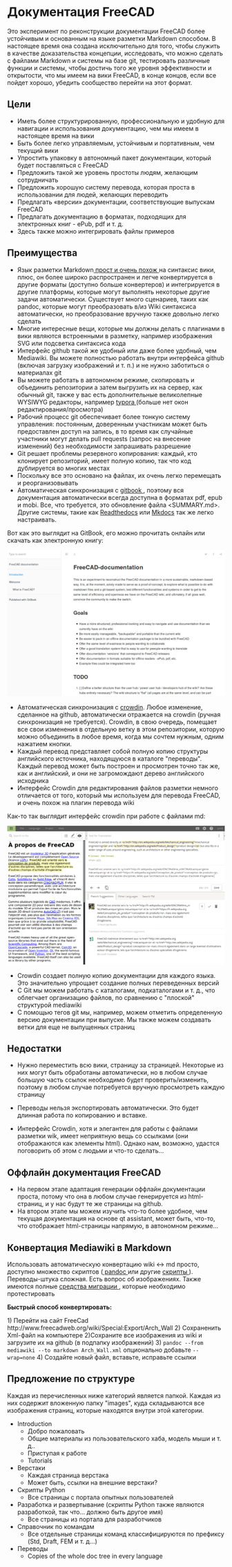 # Документация FreeCAD

Это эксперимент по реконструкции документации FreeCAD более устойчивым и основанным на языке разметки Markdown способом. В настоящее время она создана исключительно для того, чтобы служить в качестве доказательства концепции, исследовать, что можно сделать с файлами Markdown и системы на базе git, тестировать различные функции и системы, чтобы достичь того же уровня эффективности и открытости, что мы имеем на вики FreeCAD, в конце концов, если все пойдет хорошо, убедить сообщество перейти на этот формат.

## Цели

* Иметь более структурированную, профессиональную и удобную для навигации и использования документацию, чем мы имеем в настоящее время на вики
* Быть более легко управляемым, устойчивым и портативным, чем текущий вики
* Упростить упаковку в автономный пакет документации, который будет поставляться с FreeCAD
* Предложить такой же уровень простоты людям, желающим сотрудничать
* Предложить хорошую систему перевода, которая проста в использовании для людей, желающих переводить
* Предлагать «версии» документации, соответствующие выпускам FreeCAD
* Предлагать документацию в форматах, подходящих для электронных книг - ePub, pdf и т. д.
* Здесь также можно интегрировать файлы примеров

## Преимущества

* Язык разметки Markdown[ прост и очень похож ](https://github.com/adam-p/markdown-here/wiki/Markdown-Cheatsheet) на синтаксис вики, плюс, он более широко распространен и легче конвертируется в другие форматы (доступно больше конвертеров) и интегрируется в другие платформы, которые могут выполнять некоторые другие задачи автоматически. Существует много сценариев, таких как pandoc, которые могут преобразовать в/из Wiki синтаксиса автоматически, но преобразование вручную также довольно легко сделать
* Многие интересные вещи, которые мы должны делать с плагинами в вики являются встроенными в разметку, например изображения SVG или подсветка синтаксиса кода
* Интерфейс github такой же удобный или даже более удобный, чем Mediawiki. Вы можете полностью работать внутри интерфейса github (включая загрузку изображений и т. п.) и не нужно заботиться о материалах git
* Вы можете работать в автономном режиме, скопировать и объединить репозитории а затем выгрузить их на сервер, как обычный git, также у вас есть дополнительные великолепные WYSIWYG редакторы, например [ typora ](https://typora.io) (больше нет окон редактирования/просмотра)
* Рабочий процесс git обеспечивает более тонкую систему управления: постоянным, доверенным участникам может быть предоставлен доступ на запись, в то время как случайные участники могут делать pull requests (запрос на внесение изменений) без необходимости запрашивать разрешение
* Git решает проблемы резервного копирования: каждый, кто клонирует репозиторий, имеет полную копию, так что код дублируется во многих местах
* Поскольку все это основано на файлах, их очень легко перемещать и реорганизовывать
* Автоматическая синхронизация с [ gitbook ](https://legacy.gitbook.com/book/yorikvanhavre/freecad-documentation), поэтому вся документация автоматически всегда доступна в форматах pdf, epub и mobi. Все, что требуется, это обновление файла <SUMMARY.md>. Другие системы, такие как [Readthedocs](https://readthedocs.org/projects/freecad-documentation/) или [Mkdocs](http://www.mkdocs.org/) так же легко настраивать.

Вот как это выглядит на GitBook, его можно прочитать онлайн или скачать как электронную книгу:

![](images/gitbook.png)

* Автоматическая синхронизация с [crowdin](https://crowdin.com/project/freecad-documentation). Любое изменение, сделанное на github, автоматически отражается на crowdin (ручная синхронизация не требуется). Crowdin, в свою очередь, помещает все свои изменения в отдельную ветку в этом репозитории, которую можно объединить в любое время, когда мы сочтем нужным, одним нажатием кнопки. 
* Каждый перевод представляет собой полную копию структуры английского источника, находящуюся в каталоге "переводы". Каждый перевод может быть построен и просмотрен точно так же, как и английский, и они не загромождают дерево английского исходника
* Интерфейс Crowdin для редактирования файлов разметки немного отличается от того, который мы используем для перевода FreeCAD, и очень похож на плагин перевода wiki

Как-то так выглядит интерфейс crowdin при работе с файлами md:

![](images/crowdin.png)

* Crowdin создает полную копию документации для каждого языка. Это значительно упрощает создание полных переведенных версий
* С Git мы можем работать с каталогами, подкаталогами и т. д., что облегчает организацию файлов, по сравнению с "плоской" структурой mediawiki
* С помощью тегов git мы, например, можем отметить определенную версию документации при выпуске. Мы также можем создавать ветки для еще не выпущенных страниц

## Недостатки

* Нужно переместить всю вики, страницу за страницей. Некоторые из них могут быть обработаны автоматически, но в любом случае большую часть ссылок необходимо будет проверить/изменить, поэтому в любом случае потребуется вручную просмотреть каждую страницу
* Переводы нельзя экспортировать автоматически. Это будет длинная работа по копированию и вставке.
* Интерфейс Crowdin, хотя и элегантен для работы с файлами разметки wik, имеет неприятную вещь со ссылками (они отображаются как элементы <a> html). Однако нам, возможно, удастся поговорить об этом с людьми и что-то сделать...</li> </ul> 
  
  <h2>
    Оффлайн документация FreeCAD
  </h2>
  
  <ul>
    <li>
      На первом этапе адаптация генерации оффлайн документации проста, потому что она в любом случае генерируется из html-страниц, и у нас будут те же страницы на github.
    </li>
    <li>
      На втором этапе мы можем изучить что-то более удобное, чем текущая документация на основе qt assistant, может быть, что-то, что отображает html-страницы напрямую, в автономном режиме...
    </li>
  </ul>
  
  <h2>
    Конвертация Mediawiki в Markdown
  </h2>
  
  <p>
    Использовать автоматическую конвертацию wiki <-> md просто, доступно множество скриптов (<a href="http://pandoc.org/"> pandoc </a> или другие <a href="https://github.com/Gozala/markdown-wiki"> скрипты </a>). Переводы-штука сложная. Есть вопрос об изображениях. Также имеются полные <a href="https://github.com/philipashlock/mediawiki-to-markdown"> средства миграции </a>, которые необходимо протестировать
  </p>
  
  <p>
    <strong>Быстрый способ конвертировать:</strong>
  </p>
  
  <p>
    1) Перейти на сайт FreeCad http://www.freecadweb.org/wiki/Special:Export/Arch_Wall 2) Сохраненить Xml-файл на компьютере 2)Сохраните все изображения из wiki и загрузите их на github (в подпапку изображений) 3) <code>pandoc --from mediawiki --to markdown Arch_Wall.xml</code> опционально добавьте <code>--wrap=none</code> 4) Создайте новый файл, вставьте, исправьте ссылки
  </p>
  
  <h2>
    Предложение по структуре
  </h2>
  
  <p>
    Каждая из перечисленных ниже категорий является папкой. Каждая из них содержит вложенную папку "images", куда складываются все изображения страниц, которые находятся внутри этой категории.
  </p>
  
  <ul>
    <li>
      Introduction <ul>
        <li>
          Добро пожаловать
        </li>
        <li>
          Общие материалы из пользовательского хаба, модель мыши и т. д..
        </li>
        <li>
          Приступая к работе
        </li>
        <li>
          Tutorials
        </li>
      </ul>
    </li>
    <li>
      Верстаки <ul>
        <li>
          Каждая страница верстака
        </li>
        <li>
          Может быть, ссылки на внешние верстаки?
        </li>
      </ul>
    </li>
    <li>
      Скрипты Python <ul>
        <li>
          Все страницы с портала опытных пользователей
        </li>
      </ul>
    </li>
    <li>
      Разработка и развертывание (скрипты Python также являются разработкой, так что... должно быть другое имя) <ul>
        <li>
          Все страницы из портала для разработчиков
        </li>
      </ul>
    </li>
    <li>
      Справочник по командам <ul>
        <li>
          Все отдельные страницы команд классифицируются по префиксу (Std, Draft, FEM и т. д...)
        </li>
      </ul>
    </li>
    <li>
      Переводы <ul>
        <li>
          Copies of the whole doc tree in every language
        </li>
      </ul>
    </li>
  </ul>